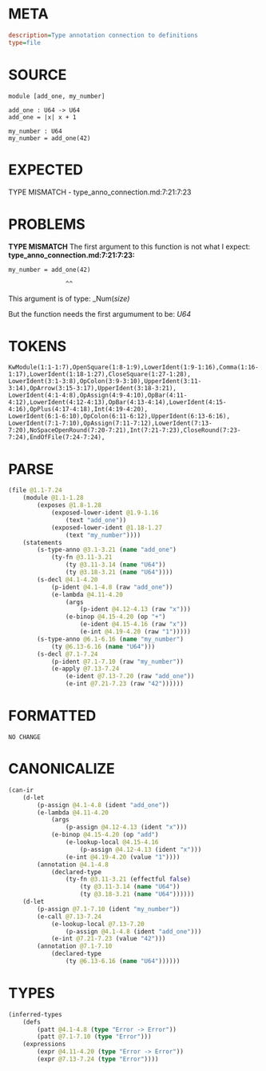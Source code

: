 # META
~~~ini
description=Type annotation connection to definitions
type=file
~~~
# SOURCE
~~~roc
module [add_one, my_number]

add_one : U64 -> U64
add_one = |x| x + 1

my_number : U64
my_number = add_one(42)
~~~
# EXPECTED
TYPE MISMATCH - type_anno_connection.md:7:21:7:23
# PROBLEMS
**TYPE MISMATCH**
The first argument to this function is not what I expect:
**type_anno_connection.md:7:21:7:23:**
```roc
my_number = add_one(42)
```
                    ^^

This argument is of type:
    _Num(_size)_

But the function needs the first argumument to be:
    _U64_

# TOKENS
~~~zig
KwModule(1:1-1:7),OpenSquare(1:8-1:9),LowerIdent(1:9-1:16),Comma(1:16-1:17),LowerIdent(1:18-1:27),CloseSquare(1:27-1:28),
LowerIdent(3:1-3:8),OpColon(3:9-3:10),UpperIdent(3:11-3:14),OpArrow(3:15-3:17),UpperIdent(3:18-3:21),
LowerIdent(4:1-4:8),OpAssign(4:9-4:10),OpBar(4:11-4:12),LowerIdent(4:12-4:13),OpBar(4:13-4:14),LowerIdent(4:15-4:16),OpPlus(4:17-4:18),Int(4:19-4:20),
LowerIdent(6:1-6:10),OpColon(6:11-6:12),UpperIdent(6:13-6:16),
LowerIdent(7:1-7:10),OpAssign(7:11-7:12),LowerIdent(7:13-7:20),NoSpaceOpenRound(7:20-7:21),Int(7:21-7:23),CloseRound(7:23-7:24),EndOfFile(7:24-7:24),
~~~
# PARSE
~~~clojure
(file @1.1-7.24
	(module @1.1-1.28
		(exposes @1.8-1.28
			(exposed-lower-ident @1.9-1.16
				(text "add_one"))
			(exposed-lower-ident @1.18-1.27
				(text "my_number"))))
	(statements
		(s-type-anno @3.1-3.21 (name "add_one")
			(ty-fn @3.11-3.21
				(ty @3.11-3.14 (name "U64"))
				(ty @3.18-3.21 (name "U64"))))
		(s-decl @4.1-4.20
			(p-ident @4.1-4.8 (raw "add_one"))
			(e-lambda @4.11-4.20
				(args
					(p-ident @4.12-4.13 (raw "x")))
				(e-binop @4.15-4.20 (op "+")
					(e-ident @4.15-4.16 (raw "x"))
					(e-int @4.19-4.20 (raw "1")))))
		(s-type-anno @6.1-6.16 (name "my_number")
			(ty @6.13-6.16 (name "U64")))
		(s-decl @7.1-7.24
			(p-ident @7.1-7.10 (raw "my_number"))
			(e-apply @7.13-7.24
				(e-ident @7.13-7.20 (raw "add_one"))
				(e-int @7.21-7.23 (raw "42"))))))
~~~
# FORMATTED
~~~roc
NO CHANGE
~~~
# CANONICALIZE
~~~clojure
(can-ir
	(d-let
		(p-assign @4.1-4.8 (ident "add_one"))
		(e-lambda @4.11-4.20
			(args
				(p-assign @4.12-4.13 (ident "x")))
			(e-binop @4.15-4.20 (op "add")
				(e-lookup-local @4.15-4.16
					(p-assign @4.12-4.13 (ident "x")))
				(e-int @4.19-4.20 (value "1"))))
		(annotation @4.1-4.8
			(declared-type
				(ty-fn @3.11-3.21 (effectful false)
					(ty @3.11-3.14 (name "U64"))
					(ty @3.18-3.21 (name "U64"))))))
	(d-let
		(p-assign @7.1-7.10 (ident "my_number"))
		(e-call @7.13-7.24
			(e-lookup-local @7.13-7.20
				(p-assign @4.1-4.8 (ident "add_one")))
			(e-int @7.21-7.23 (value "42")))
		(annotation @7.1-7.10
			(declared-type
				(ty @6.13-6.16 (name "U64"))))))
~~~
# TYPES
~~~clojure
(inferred-types
	(defs
		(patt @4.1-4.8 (type "Error -> Error"))
		(patt @7.1-7.10 (type "Error")))
	(expressions
		(expr @4.11-4.20 (type "Error -> Error"))
		(expr @7.13-7.24 (type "Error"))))
~~~
